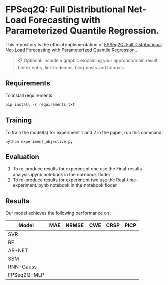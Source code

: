 
# FPSeq2Q: Full Distributional  Net-Load Forecasting with Parameterized Quantile Regression.

This repository is the official implementation of [ FPSeq2Q: Full Distributional  Net-Load Forecasting with Parameterized Quantile Regression.](). 

>📋  Optional: include a graphic explaining your approach/main result, bibtex entry, link to demos, blog posts and tutorials

## Requirements

To install requirements:

```setup
pip install -r requirements.txt
```



## Training

To train the model(s) for experiment 1 and 2 in the paper, run this command:

```train
python experiment_objective.py 
```


## Evaluation

1. To re-produce results for experiment one use the Final-results-analysis.ipynb notebook in the notebook floder
2. To re-produce results for experiment two use the Real-time-experiment.ipynb notebook in the notebook floder 


## Results

Our model achieves the following performance on :


| Model     | MAE | NRMSE | CWE | CRSP | PICP |
|-----------|-----|-------|-----|------|------|
| SVR       |     |       |     |      |      |
| RF        |     |       |     |      |      |
| AR-NET    |     |       |     |      |      |
| SSM       |     |       |     |      |      |
| RNN-Gauss |     |       |     |      |      |
| FPSeq2Q-MLP |     |       |     |      |      |
